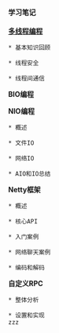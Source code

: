 #### 学习笔记

**[多线程编程](https://github.com/haoxiaoyong1014/recording/blob/master/Thread.md)**

    * 基本知识回顾
    
    * 线程安全
    
    * 线程间通信
    
**BIO编程**    

**NIO编程**    

    * 概述
    
    * 文件IO
    
    * 网络IO
    
    * AIO和IO总结
    
    
**Netty框架**   

    * 概述
    
    * 核心API
    
    * 入门案例
    
    * 网络聊天案例
    
    * 编码和解码
    
**自定义RPC**   

    * 整体分析
    
    * 设置和实现
    zzz
